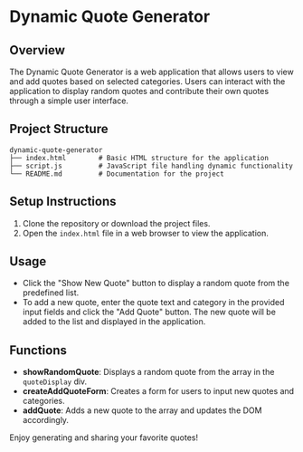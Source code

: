 # Dynamic Quote Generator

## Overview

The Dynamic Quote Generator is a web application that allows users to view and add quotes based on selected categories. Users can interact with the application to display random quotes and contribute their own quotes through a simple user interface.

## Project Structure

```
dynamic-quote-generator
├── index.html        # Basic HTML structure for the application
├── script.js         # JavaScript file handling dynamic functionality
└── README.md         # Documentation for the project
```

## Setup Instructions

1. Clone the repository or download the project files.
2. Open the `index.html` file in a web browser to view the application.

## Usage

- Click the "Show New Quote" button to display a random quote from the predefined list.
- To add a new quote, enter the quote text and category in the provided input fields and click the "Add Quote" button. The new quote will be added to the list and displayed in the application.

## Functions

- **showRandomQuote**: Displays a random quote from the array in the `quoteDisplay` div.
- **createAddQuoteForm**: Creates a form for users to input new quotes and categories.
- **addQuote**: Adds a new quote to the array and updates the DOM accordingly.

Enjoy generating and sharing your favorite quotes!
